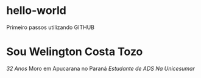 # hello-world
Primeiro passos utilizando GITHUB

# Sou Welington Costa Tozo
*32 Anos*
Moro em Apucarana no Paraná
*Estudante de ADS Na Unicesumar*



